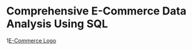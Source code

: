 # Comprehensive E-Commerce Data Analysis Using SQL
1[E-Commerce Logo](https://github.com/Bhavana570/E-Commerce-Company/blob/main/e-commerce(pic).png)
